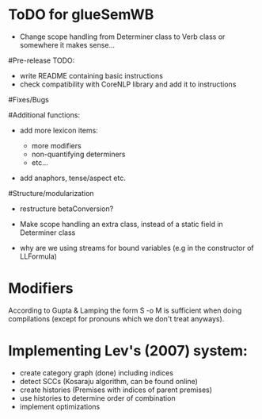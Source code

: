 # ToDO for glueSemWB

- Change scope handling from Determiner class to Verb class or somewhere it makes sense...

#Pre-release TODO:
- write README containing basic instructions
- check compatibility with CoreNLP library and add it to instructions

#Fixes/Bugs

#Additional functions:

- add more lexicon items:
    - more modifiers
    - non-quantifying determiners
    - etc...

- add anaphors, tense/aspect etc.


#Structure/modularization

- restructure betaConversion?

- Make scope handling an extra class, instead of a static field in Determiner class

- why are we using streams for bound variables (e.g in the constructor of LLFormula)

# Modifiers
According to Gupta & Lamping the form S -o M is sufficient when doing compilations (except
for pronouns which we don't treat anyways).


# Implementing Lev's (2007) system:
- create category graph (done) including indices
- detect SCCs (Kosaraju algorithm, can be found online)
- create histories (Premises with indices of parent premises)
- use histories to determine order of combination
- implement optimizations